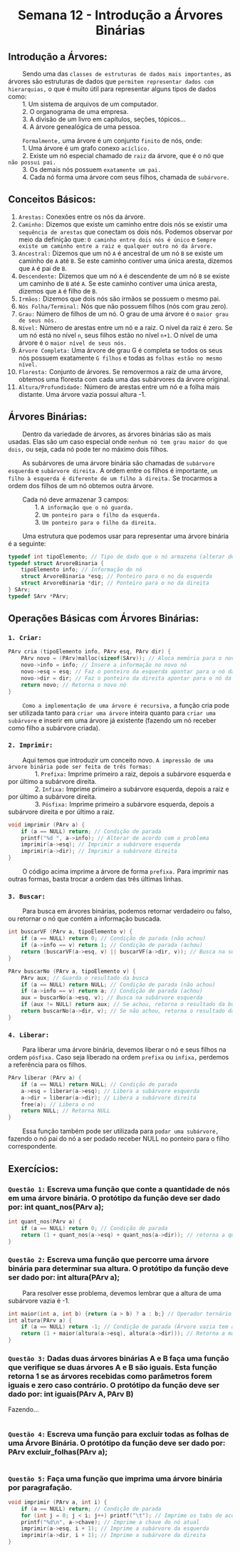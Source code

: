 <h1 align="center"> Semana 12 - Introdução a Árvores Binárias </h1>

## Introdução a Árvores:
&emsp;&emsp; Sendo uma das `classes de estruturas de dados mais importantes,` as árvores são estruturas de dados que `permitem representar dados com hierarquias,` o que é muito útil para representar alguns tipos de dados como:
<br>&emsp;&emsp; 1. Um sistema de arquivos de um computador.
<br>&emsp;&emsp; 2. O organograma de uma empresa.
<br>&emsp;&emsp; 3. A divisão de um livro em capítulos, seções, tópicos...
<br>&emsp;&emsp; 4. A árvore genealógica de uma pessoa.

&emsp;&emsp; `Formalmente,` uma árvore é um conjunto `finito` de nós, onde:
<br>&emsp;&emsp; 1. Uma árvore é um grafo conexo `acíclico.`
<br>&emsp;&emsp; 2. Existe um nó especial chamado de `raiz` da árvore, que é o nó que `não possui pai.`
<br>&emsp;&emsp; 3. Os demais nós possuem `exatamente um pai.`
<br>&emsp;&emsp; 4. Cada nó forma uma árvore com seus filhos, chamada de `subárvore.`


## Conceitos Básicos:
1. `Arestas:` Conexões entre os nós da árvore.
1. `Caminho:` Dizemos que existe um caminho entre dois nós se existir uma `sequência de arestas` que conectam os dois nós. Podemos observar por meio da definição que: `O caminho entre dois nós é único` e `Sempre existe um caminho entre a raiz e qualquer outro nó da árvore.`
3. `Ancestral:` Dizemos que um nó `A` é ancestral de um nó `B` se existe um caminho de `A` até `B`. Se este caminho contiver uma única aresta, dizemos que `A` é pai de `B`.
4. `Descendente:` Dizemos que um nó `A` é descendente de um nó `B` se existe um caminho de `B` até `A`. Se este caminho contiver uma única aresta, dizemos que `A` é filho de `B`.
5. `Irmãos:` Dizemos que dois nós são irmãos se possuem o mesmo pai.
6. `Nós Folha/Terminal:` Nós que não possuem filhos (nós com grau zero). 
7. `Grau:` Número de filhos de um nó. O grau de uma árvore é o `maior grau de seus nós.`
8. `Nível:` Número de arestas entre um nó e a raiz. O nível da raiz é zero. Se um nó está no nível `n`, seus filhos estão no nível `n+1`. O nível de uma árvore é o `maior nível de seus nós.`
9. `Árvore Completa:` Uma árvore de grau G é completa se todos os seus nós possuem exatamente `G filhos` e todas as `folhas estão no mesmo nível.`
10. `Floresta:` Conjunto de árvores. Se removermos a raiz de uma árvore, obtemos uma floresta com cada uma das subárvores da árvore original.
11. `Altura/Profundidade:` Número de arestas entre um nó e a folha mais distante. Uma árvore vazia possui altura -1. 


## Árvores Binárias:
&emsp;&emsp; Dentro da variedade de árvores, as árvores binárias são as mais usadas. Elas são um caso especial onde  `nenhum nó tem grau maior do que dois,` ou seja, cada nó pode ter no máximo dois filhos.

&emsp;&emsp; As subárvores de uma árvore binária são chamadas de `subárvore esquerda` e `subárvore direita.` A ordem entre os filhos é importante, `um filho à esquerda é diferente de um filho à direita.` Se trocarmos a ordem dos filhos de um nó obtemos outra árvore.

&emsp;&emsp; Cada nó deve armazenar 3 campos:
<br>&emsp;&emsp;&emsp;&emsp; 1. `A informação que o nó guarda.`
<br>&emsp;&emsp;&emsp;&emsp; 2. `Um ponteiro para o filho da esquerda.`
<br>&emsp;&emsp;&emsp;&emsp; 3. `Um ponteiro para o filho da direita.`

&emsp;&emsp; Uma estrutura que podemos usar para representar uma árvore binária é a seguinte:
~~~c
typedef int tipoElemento; // Tipo de dado que o nó armazena (alterar de acordo com o problema)
typedef struct ArvoreBinaria {
	tipoElemento info; // Informação do nó
	struct ArvoreBinaria *esq; // Ponteiro para o no da esquerda
	struct ArvoreBinaria *dir; // Ponteiro para o no da direita
} SArv;
typedef SArv *PArv;
~~~


## Operações Básicas com Árvores Binárias:
### `1. Criar:`
~~~c
PArv cria (tipoElemento info, PArv esq, PArv dir) {
	PArv novo = (PArv)malloc(sizeof(SArv)); // Aloca memória para o novo nó
	novo->info = info; // Insere a informação no novo nó
	novo->esq = esq; // Faz o ponteiro da esquerda apontar para o nó da esquerda
	novo->dir = dir; // Faz o ponteiro da direita apontar para o nó da direita
	return novo; // Retorna o novo nó
}
~~~
&emsp;&emsp; `Como a implementação de uma árvore é recursiva,` a função cria pode ser utilizada tanto para `criar uma árvore` inteira quanto para `criar uma subárvore` e inserir em uma árvore já existente (fazendo um nó receber como filho a subárvore criada).

### `2. Imprimir:`
&emsp;&emsp; Aqui temos que introduzir um conceito novo. `A impressão de uma árvore binária pode ser feita de três formas:`
<br>&emsp;&emsp;&emsp;&emsp; 1. `Prefixa:` Imprime primeiro a raiz, depois a subárvore esquerda e por último a subárvore direita.
<br>&emsp;&emsp;&emsp;&emsp; 2. `Infixa:` Imprime primeiro a subárvore esquerda, depois a raiz e por último a subárvore direita.
<br>&emsp;&emsp;&emsp;&emsp; 3. `Pósfixa:` Imprime primeiro a subárvore esquerda, depois a subárvore direita e por último a raiz.
~~~c
void imprimir (PArv a) {
	if (a == NULL) return; // Condição de parada
	printf("%d ", a->info); // Alterar de acordo com o problema
	imprimir(a->esq); // Imprimir a subárvore esquerda
	imprimir(a->dir); // Imprimir a subárvore direita
}
~~~
&emsp;&emsp; O código acima imprime a árvore de forma `prefixa.` Para imprimir nas outras formas, basta trocar a ordem das três últimas linhas.

### `3. Buscar:`
&emsp;&emsp; Para busca em árvores binárias, podemos retornar verdadeiro ou falso, ou retornar o nó que contém a informação buscada.
~~~c
int buscarVF (PArv a, tipoElemento v) {
	if (a == NULL) return 0; // Condição de parada (não achou)
	if (a->info == v) return 1; // Condição de parada (achou)
	return (buscarVF(a->esq, v) || buscarVF(a->dir, v)); // Busca na subárvore esquerda, se não achar, busca na subárvore direita. Propaga o resultado da busca
}
~~~
~~~c
PArv buscarNo (PArv a, tipoElemento v) {
	PArv aux; // Guarda o resultado da busca
	if (a == NULL) return NULL; // Condição de parada (não achou)
	if (a->info == v) return a; // Condição de parada (achou)
	aux = buscarNo(a->esq, v); // Busca na subárvore esquerda
	if (aux != NULL) return aux; // Se achou, retorna o resultado da busca
	return buscarNo(a->dir, v); // Se não achou, retorna o resultado da busca na subárvore direita
}
~~~

### `4. Liberar:`
&emsp;&emsp; Para liberar uma árvore binária, devemos liberar o nó e seus filhos na ordem `pósfixa.` Caso seja liberado na ordem `prefixa` ou `infixa,` perdemos a referência para os filhos.
~~~c
PArv liberar (PArv a) {
	if (a == NULL) return NULL; // Condição de parada
	a->esq = liberar(a->esq); // Libera a subárvore esquerda
	a->dir = liberar(a->dir); // Libera a subárvore direita
	free(a); // Libera o nó
	return NULL; // Retorna NULL
}
~~~
&emsp;&emsp; Essa função também pode ser utilizada para `podar uma subárvore,` fazendo o nó pai do nó a ser podado receber NULL no ponteiro para o filho correspondente.


## Exercícios:
### `Questão 1:` Escreva uma função que conte a quantidade de nós em uma árvore binária. O protótipo da função deve ser dado por: int quant_nos(PArv a);
~~~c
int quant_nos(PArv a) {
	if (a == NULL) return 0; // Condição de parada
	return (1 + quant_nos(a->esq) + quant_nos(a->dir)); // retorna a quantidade de descendentes + 1 para representar o próprio nó.
}
~~~

### `Questão 2:` Escreva uma função que percorre uma árvore binária para determinar sua altura. O protótipo da função deve ser dado por: int altura(PArv a);
&emsp;&emsp; Para resolver esse problema, devemos lembrar que a altura de uma subárvore vazia é -1.
~~~c
int maior(int a, int b) {return (a > b) ? a : b;} // Operador ternário (condição) ? (se verdadeiro) : (se falso)
int altura(PArv a) {
	if (a == NULL) return -1; // Condição de parada (Árvore vazia tem altura -1)
	return (1 + maior(altura(a->esq), altura(a->dir))); // Retorna a maior altura entre as subárvores esquerda e direita + 1 para representar o próprio nó.
}
~~~

### `Questão 3:`  Dadas duas árvores binárias A e B faça uma função que verifique se duas árvores A e B são iguais. Esta função retorna 1 se as árvores recebidas como parâmetros forem iguais e zero caso contrário. O protótipo da função deve ser dado por: int iguais(PArv A, PArv B)
Fazendo...
~~~c
~~~

### `Questão 4:` Escreva uma função para excluir todas as folhas de uma Árvore Binária. O protótipo da função deve ser dado por: PArv excluir_folhas(PArv a);
~~~c
~~~

### `Questão 5:` Faça uma função que imprima uma árvore binária por paragrafação.
~~~c
void imprimir (PArv a, int i) {
	if (a == NULL) return; // Condição de parada
	for (int j = 0; j < i; j++) printf("\t"); // Imprime os tabs de acordo com o nível do nó atual (paragrafação)
	printf("%d\n", a->chave); // Imprime a chave do nó atual
	imprimir(a->esq, i + 1); // Imprime a subárvore da esquerda
	imprimir(a->dir, i + 1); // Imprime a subárvore da direita
}
~~~
